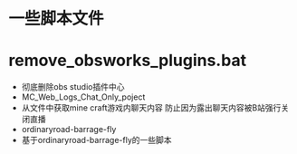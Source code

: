 # 一些脚本文件
# remove_obsworks_plugins.bat
- 彻底删除obs studio插件中心
- MC_Web_Logs_Chat_Only_poject
- 从文件中获取mine craft游戏内聊天内容 防止因为露出聊天内容被B站强行关闭直播
- ordinaryroad-barrage-fly
- 基于ordinaryroad-barrage-fly的一些脚本
